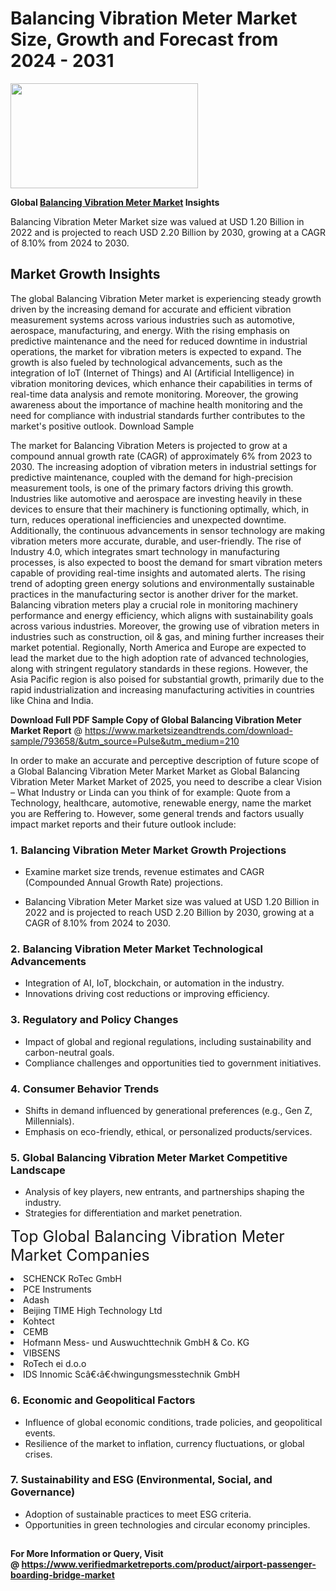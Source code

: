 <H1>Balancing Vibration Meter Market Size, Growth and Forecast from 2024 - 2031</H1><img class="aligncenter size-medium wp-image-584254" src="https://thirdeyenews.in/wp-content/uploads/2024/09/Global-Market-Research-300x168.jpeg" alt="" width="300" height="168" /><p><strong>Global&nbsp;<a href="https://www.marketsizeandtrends.com/download-sample/793658/&amp;utm_source=Pulse&amp;utm_medium=210">Balancing Vibration Meter Market</a> Insights</strong></p><p>Balancing Vibration Meter Market size was valued at USD 1.20 Billion in 2022 and is projected to reach USD 2.20 Billion by 2030, growing at a CAGR of 8.10% from 2024 to 2030.</p><p><h2>Market Growth Insights</h2> <p>The global Balancing Vibration Meter market is experiencing steady growth driven by the increasing demand for accurate and efficient vibration measurement systems across various industries such as automotive, aerospace, manufacturing, and energy. With the rising emphasis on predictive maintenance and the need for reduced downtime in industrial operations, the market for vibration meters is expected to expand. The growth is also fueled by technological advancements, such as the integration of IoT (Internet of Things) and AI (Artificial Intelligence) in vibration monitoring devices, which enhance their capabilities in terms of real-time data analysis and remote monitoring. Moreover, the growing awareness about the importance of machine health monitoring and the need for compliance with industrial standards further contributes to the market's positive outlook. Download Sample </p> <p>The market for Balancing Vibration Meters is projected to grow at a compound annual growth rate (CAGR) of approximately 6% from 2023 to 2030. The increasing adoption of vibration meters in industrial settings for predictive maintenance, coupled with the demand for high-precision measurement tools, is one of the primary factors driving this growth. Industries like automotive and aerospace are investing heavily in these devices to ensure that their machinery is functioning optimally, which, in turn, reduces operational inefficiencies and unexpected downtime. Additionally, the continuous advancements in sensor technology are making vibration meters more accurate, durable, and user-friendly. The rise of Industry 4.0, which integrates smart technology in manufacturing processes, is also expected to boost the demand for smart vibration meters capable of providing real-time insights and automated alerts. The rising trend of adopting green energy solutions and environmentally sustainable practices in the manufacturing sector is another driver for the market. Balancing vibration meters play a crucial role in monitoring machinery performance and energy efficiency, which aligns with sustainability goals across various industries. Moreover, the growing use of vibration meters in industries such as construction, oil & gas, and mining further increases their market potential. Regionally, North America and Europe are expected to lead the market due to the high adoption rate of advanced technologies, along with stringent regulatory standards in these regions. However, the Asia Pacific region is also poised for substantial growth, primarily due to the rapid industrialization and increasing manufacturing activities in countries like China and India. </p><p><span class=""><strong>Download Full PDF Sample Copy of Global Balancing Vibration Meter Market Report</strong> @ <a href="https://www.marketsizeandtrends.com/download-sample/793658/&amp;utm_source=Pulse&amp;utm_medium=210" target="_blank">https://www.marketsizeandtrends.com/download-sample/793658/&amp;utm_source=Pulse&amp;utm_medium=210</a></span></p><p>In order to make an accurate and perceptive description of future scope of a Global&nbsp;Balancing Vibration Meter Market Market as Global&nbsp;Balancing Vibration Meter Market Market of 2025, you need to describe a clear Vision &ndash; What Industry or Linda can you think of for example: Quote from a Technology, healthcare, automotive, renewable energy, name the market you are Reffering to. However, some general trends and factors usually impact market reports and their future outlook include:</p><h3>1.&nbsp;<strong>Balancing Vibration Meter Market Growth Projections</strong></h3><ul><li>Examine market size trends, revenue estimates and CAGR (Compounded Annual Growth Rate) projections.</li><li><p>Balancing Vibration Meter Market size was valued at USD 1.20 Billion in 2022 and is projected to reach USD 2.20 Billion by 2030, growing at a CAGR of 8.10% from 2024 to 2030.</p></li></ul><h3>2.&nbsp;<strong>Balancing Vibration Meter Market Technological Advancements</strong></h3><ul><li>Integration of AI, IoT, blockchain, or automation in the industry.</li><li>Innovations driving cost reductions or improving efficiency.</li></ul><h3>3.&nbsp;<strong>Regulatory and Policy Changes</strong></h3><ul><li>Impact of global and regional regulations, including sustainability and carbon-neutral goals.</li><li>Compliance challenges and opportunities tied to government initiatives.</li></ul><h3>4.&nbsp;<strong>Consumer Behavior Trends</strong></h3><ul><li>Shifts in demand influenced by generational preferences (e.g., Gen Z, Millennials).</li><li>Emphasis on eco-friendly, ethical, or personalized products/services.</li></ul><h3>5.&nbsp;<strong>Global Balancing Vibration Meter Market Competitive Landscape</strong></h3><ul><li>Analysis of key players, new entrants, and partnerships shaping the industry.</li><li>Strategies for differentiation and market penetration.</li></ul><p data-pm-slice="1 1 []"><span style="color: inherit; font-family: inherit; font-size: 25px;">Top Global Balancing Vibration Meter Market Companies</span></p><div class="" data-test-id=""><p><li>SCHENCK RoTec GmbH</li><li> PCE Instruments</li><li> Adash</li><li> Beijing TIME High Technology Ltd</li><li> Kohtect</li><li> CEMB</li><li> Hofmann Mess- und Auswuchttechnik GmbH & Co. KG</li><li> VIBSENS</li><li> RoTech ei d.o.o</li><li> IDS Innomic Scâ€‹â€‹hwingungsmesstechnik GmbH</li></p></div><h3>6.&nbsp;<strong>Economic and Geopolitical Factors</strong></h3><ul><li>Influence of global economic conditions, trade policies, and geopolitical events.</li><li>Resilience of the market to inflation, currency fluctuations, or global crises.</li></ul><h3>7.&nbsp;<strong>Sustainability and ESG (Environmental, Social, and Governance)</strong></h3><ul><li>Adoption of sustainable practices to meet ESG criteria.</li><li>Opportunities in green technologies and circular economy principles.</li></ul><h2><strong style="font-size: 14px;">For More Information or Query, Visit @&nbsp;</strong><a style="background-color: #ffffff; font-size: 14px;" href="https://www.marketsizeandtrends.com/report/balancing-vibration-meter-market/" target="_blank">https://www.verifiedmarketreports.com/product/airport-passenger-boarding-bridge-market</a></h2>

